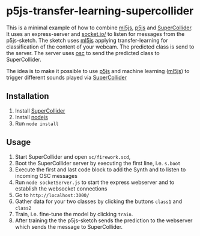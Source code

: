 # p5js-transfer-learning-supercollider

This is a minimal example of how to combine [ml5js](https://ml5js.org/), [p5js](https://p5js.org/) and [SuperCollider](https://supercollider.github.io/).
It uses an express-server and [socket.io/](https://socket.io/) to listen for messages from the p5js-sketch.
The sketch uses [ml5js](https://ml5js.org/) applying transfer-learning for classification of the content of your webcam.
The predicted class is send to the server.
The server uses [osc](https://www.npmjs.com/package/osc) to send the predicted class to SuperCollider.

The idea is to make it possible to use [p5js](https://p5js.org/) and machine learning ([ml5js](https://ml5js.org/)) to trigger different sounds played via [SuperCollider](https://supercollider.github.io/)

## Installation

1. Install [SuperCollider](https://supercollider.github.io/)
2. Install [nodejs](https://nodejs.org/en)
3. Run ``node install``

## Usage

1. Start SuperCollider and open ``sc/firework.scd``,
2. Boot the SuperCollider server by executing the first line, i.e. ``s.boot``
3. Execute the first and last code block to add the Synth and to listen to incoming OSC messages
4. Run ``node socketServer.js`` to start the express webserver and to establish the websocket connections
5. Go to ``http://localhost:3000/``
6. Gather data for your two classes by clicking the buttons ``class1`` and ``class2``
7. Train, i.e. fine-tune the model by clicking ``train``.
8. After training the the p5js-sketch sends the prediction to the webserver which sends the message to SuperCollider.
